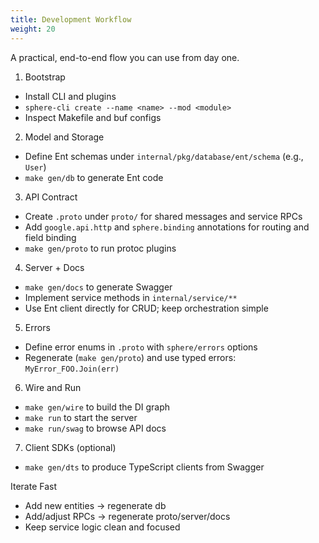 ```yaml
---
title: Development Workflow
weight: 20
---
```


A practical, end-to-end flow you can use from day one.

1) Bootstrap
- Install CLI and plugins
- `sphere-cli create --name <name> --mod <module>`
- Inspect Makefile and buf configs

2) Model and Storage
- Define Ent schemas under `internal/pkg/database/ent/schema` (e.g., `User`)
- `make gen/db` to generate Ent code

3) API Contract
- Create `.proto` under `proto/` for shared messages and service RPCs
- Add `google.api.http` and `sphere.binding` annotations for routing and field binding
- `make gen/proto` to run protoc plugins

4) Server + Docs
- `make gen/docs` to generate Swagger
- Implement service methods in `internal/service/**`
- Use Ent client directly for CRUD; keep orchestration simple

5) Errors
- Define error enums in `.proto` with `sphere/errors` options
- Regenerate (`make gen/proto`) and use typed errors: `MyError_FOO.Join(err)`

6) Wire and Run
- `make gen/wire` to build the DI graph
- `make run` to start the server
- `make run/swag` to browse API docs

7) Client SDKs (optional)
- `make gen/dts` to produce TypeScript clients from Swagger

Iterate Fast
- Add new entities → regenerate db
- Add/adjust RPCs → regenerate proto/server/docs
- Keep service logic clean and focused

